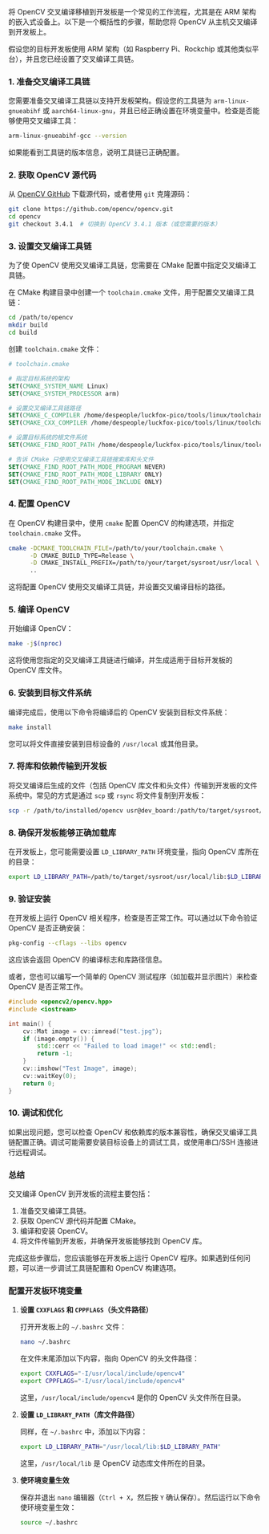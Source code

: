 将 OpenCV 交叉编译移植到开发板是一个常见的工作流程，尤其是在 ARM 架构的嵌入式设备上。以下是一个概括性的步骤，帮助您将 OpenCV 从主机交叉编译到开发板上。

假设您的目标开发板使用 ARM 架构（如 Raspberry Pi、Rockchip 或其他类似平台），并且您已经设置了交叉编译工具链。

### 1. **准备交叉编译工具链**
您需要准备交叉编译工具链以支持开发板架构。假设您的工具链为 `arm-linux-gnueabihf` 或 `aarch64-linux-gnu`，并且已经正确设置在环境变量中。检查是否能够使用交叉编译工具：

```bash
arm-linux-gnueabihf-gcc --version
```

如果能看到工具链的版本信息，说明工具链已正确配置。

### 2. **获取 OpenCV 源代码**
从 [OpenCV GitHub](https://github.com/opencv/opencv) 下载源代码，或者使用 `git` 克隆源码：

```bash
git clone https://github.com/opencv/opencv.git
cd opencv
git checkout 3.4.1  # 切换到 OpenCV 3.4.1 版本（或您需要的版本）
```

### 3. **设置交叉编译工具链**

为了使 OpenCV 使用交叉编译工具链，您需要在 CMake 配置中指定交叉编译工具链。

在 CMake 构建目录中创建一个 `toolchain.cmake` 文件，用于配置交叉编译工具链：

```bash
cd /path/to/opencv
mkdir build
cd build
```

创建 `toolchain.cmake` 文件：

```cmake
# toolchain.cmake

# 指定目标系统的架构
SET(CMAKE_SYSTEM_NAME Linux)
SET(CMAKE_SYSTEM_PROCESSOR arm)

# 设置交叉编译工具链路径
SET(CMAKE_C_COMPILER /home/despeople/luckfox-pico/tools/linux/toolchain/arm-rockchip830-linux-uclibcgnueabihf/bin/arm-rockchip830-linux-uclibcgnueabihf-gcc)
SET(CMAKE_CXX_COMPILER /home/despeople/luckfox-pico/tools/linux/toolchain/arm-rockchip830-linux-uclibcgnueabihf/bin/arm-rockchip830-linux-uclibcgnueabihf-g++)

# 设置目标系统的根文件系统
SET(CMAKE_FIND_ROOT_PATH /home/despeople/luckfox-pico/tools/linux/toolchain/arm-rockchip830-linux-uclibcgnueabihf/arm-rockchip830-linux-uclibcgnueabihf/sysroot)

# 告诉 CMake 只使用交叉编译工具链搜索库和头文件
SET(CMAKE_FIND_ROOT_PATH_MODE_PROGRAM NEVER)
SET(CMAKE_FIND_ROOT_PATH_MODE_LIBRARY ONLY)
SET(CMAKE_FIND_ROOT_PATH_MODE_INCLUDE ONLY)
```

### 4. **配置 OpenCV**

在 OpenCV 构建目录中，使用 `cmake` 配置 OpenCV 的构建选项，并指定 `toolchain.cmake` 文件。

```bash
cmake -DCMAKE_TOOLCHAIN_FILE=/path/to/your/toolchain.cmake \
      -D CMAKE_BUILD_TYPE=Release \
      -D CMAKE_INSTALL_PREFIX=/path/to/your/target/sysroot/usr/local \
      ..
```

这将配置 OpenCV 使用交叉编译工具链，并设置交叉编译目标的路径。

### 5. **编译 OpenCV**

开始编译 OpenCV：

```bash
make -j$(nproc)
```

这将使用您指定的交叉编译工具链进行编译，并生成适用于目标开发板的 OpenCV 库文件。

### 6. **安装到目标文件系统**

编译完成后，使用以下命令将编译后的 OpenCV 安装到目标文件系统：

```bash
make install
```

您可以将文件直接安装到目标设备的 `/usr/local` 或其他目录。

### 7. **将库和依赖传输到开发板**

将交叉编译后生成的文件（包括 OpenCV 库文件和头文件）传输到开发板的文件系统中。常见的方式是通过 `scp` 或 `rsync` 将文件复制到开发板：

```bash
scp -r /path/to/installed/opencv usr@dev_board:/path/to/target/sysroot/usr/local
```

### 8. **确保开发板能够正确加载库**

在开发板上，您可能需要设置 `LD_LIBRARY_PATH` 环境变量，指向 OpenCV 库所在的目录：

```bash
export LD_LIBRARY_PATH=/path/to/target/sysroot/usr/local/lib:$LD_LIBRARY_PATH
```

### 9. **验证安装**

在开发板上运行 OpenCV 相关程序，检查是否正常工作。可以通过以下命令验证 OpenCV 是否正确安装：

```bash
pkg-config --cflags --libs opencv
```

这应该会返回 OpenCV 的编译标志和库路径信息。

或者，您也可以编写一个简单的 OpenCV 测试程序（如加载并显示图片）来检查 OpenCV 是否正常工作。

```cpp
#include <opencv2/opencv.hpp>
#include <iostream>

int main() {
    cv::Mat image = cv::imread("test.jpg");
    if (image.empty()) {
        std::cerr << "Failed to load image!" << std::endl;
        return -1;
    }
    cv::imshow("Test Image", image);
    cv::waitKey(0);
    return 0;
}
```

### 10. **调试和优化**

如果出现问题，您可以检查 OpenCV 和依赖库的版本兼容性，确保交叉编译工具链配置正确。调试可能需要安装目标设备上的调试工具，或使用串口/SSH 连接进行远程调试。

### 总结

交叉编译 OpenCV 到开发板的流程主要包括：
1. 准备交叉编译工具链。
2. 获取 OpenCV 源代码并配置 CMake。
3. 编译和安装 OpenCV。
4. 将文件传输到开发板，并确保开发板能够找到 OpenCV 库。

完成这些步骤后，您应该能够在开发板上运行 OpenCV 程序。如果遇到任何问题，可以进一步调试工具链配置和 OpenCV 构建选项。





### **配置开发板环境变量**

1. **设置 `CXXFLAGS` 和 `CPPFLAGS`（头文件路径）**

   打开开发板上的 `~/.bashrc` 文件：

   ```bash
   nano ~/.bashrc
   ```

   在文件末尾添加以下内容，指向 OpenCV 的头文件路径：

   ```bash
   export CXXFLAGS="-I/usr/local/include/opencv4"
   export CPPFLAGS="-I/usr/local/include/opencv4"
   ```

   这里，`/usr/local/include/opencv4` 是你的 OpenCV 头文件所在目录。

2. **设置 `LD_LIBRARY_PATH`（库文件路径）**

   同样，在 `~/.bashrc` 中，添加以下内容：

   ```bash
   export LD_LIBRARY_PATH="/usr/local/lib:$LD_LIBRARY_PATH"
   ```

   这里，`/usr/local/lib` 是 OpenCV 动态库文件所在的目录。

3. **使环境变量生效**

   保存并退出 `nano` 编辑器（`Ctrl + X`，然后按 `Y` 确认保存）。然后运行以下命令使环境变量生效：

   ```bash
   source ~/.bashrc
   ```

